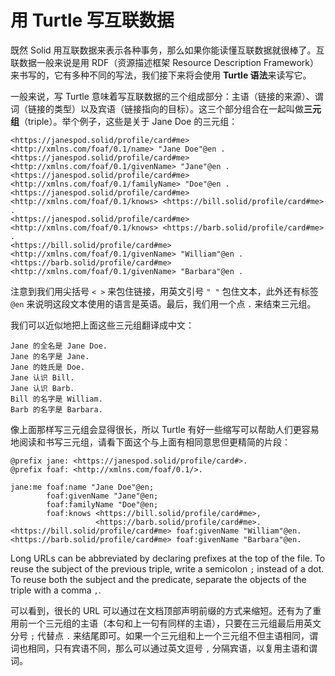 # 用 Turtle 写互联数据

既然 Solid 用互联数据来表示各种事务，那么如果你能读懂互联数据就很棒了。互联数据一般来说是用 RDF（资源描述框架 Resource Description Framework）来书写的，它有多种不同的写法，我们接下来将会使用 **Turtle 语法**来读写它。

一般来说，写 Turtle 意味着写互联数据的三个组成部分：主语（链接的来源）、谓词（链接的类型）以及宾语（链接指向的目标）。这三个部分组合在一起叫做**三元组**（triple）。举个例子，这些是关于 Jane Doe 的三元组：

```turtle
<https://janespod.solid/profile/card#me> <http://xmlns.com/foaf/0.1/name> "Jane Doe"@en .
<https://janespod.solid/profile/card#me> <http://xmlns.com/foaf/0.1/givenName> "Jane"@en .
<https://janespod.solid/profile/card#me> <http://xmlns.com/foaf/0.1/familyName> "Doe"@en .
<https://janespod.solid/profile/card#me> <http://xmlns.com/foaf/0.1/knows> <https://bill.solid/profile/card#me> .
<https://janespod.solid/profile/card#me> <http://xmlns.com/foaf/0.1/knows> <https://barb.solid/profile/card#me> .
<https://bill.solid/profile/card#me> <http://xmlns.com/foaf/0.1/givenName> "William"@en .
<https://barb.solid/profile/card#me> <http://xmlns.com/foaf/0.1/givenName> "Barbara"@en .
```

注意到我们用尖括号 `< >` 来包住链接，用英文引号 `" "` 包住文本，此外还有标签 `@en` 来说明这段文本使用的语言是英语。最后，我们用一个点 `.` 来结束三元组。

我们可以近似地把上面这些三元组翻译成中文：

```chinese
Jane 的全名是 Jane Doe.
Jane 的名字是 Jane.
Jane 的姓氏是 Doe.
Jane 认识 Bill.
Jane 认识 Barb.
Bill 的名字是 William.
Barb 的名字是 Barbara.
```

像上面那样写三元组会显得很长，所以 Turtle 有好一些缩写可以帮助人们更容易地阅读和书写三元组，请看下面这个与上面有相同意思但更精简的片段：

```turtle
@prefix jane: <https://janespod.solid/profile/card#>.
@prefix foaf: <http://xmlns.com/foaf/0.1/>.

jane:me foaf:name "Jane Doe"@en;
        foaf:givenName "Jane"@en;
        foaf:familyName "Doe"@en;
        foaf:knows <https://bill.solid/profile/card#me>,
                   <https://barb.solid/profile/card#me>.
<https://bill.solid/profile/card#me> foaf:givenName "William"@en.
<https://barb.solid/profile/card#me> foaf:givenName "Barbara"@en.
```

Long URLs can be abbreviated by declaring prefixes at the top of the file. To reuse the subject of the previous triple, write a semicolon `;` instead of a dot. To reuse both the subject and the predicate, separate the objects of the triple with a comma `,`.

可以看到，很长的 URL 可以通过在文档顶部声明前缀的方式来缩短。还有为了重用前一个三元组的主语（本句和上一句有同样的主语），只要在三元组最后用英文分号 `;` 代替点 `.` 来结尾即可。如果一个三元组和上一个三元组不但主语相同，谓词也相同，只有宾语不同，那么可以通过英文逗号 `,` 分隔宾语，以复用主语和谓词。
